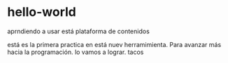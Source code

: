 # hello-world
aprndiendo a usar está plataforma de contenidos

está es la primera practica en  está nuev herramimienta. Para avanzar más hacia la programación. lo vamos a lograr.
tacos
